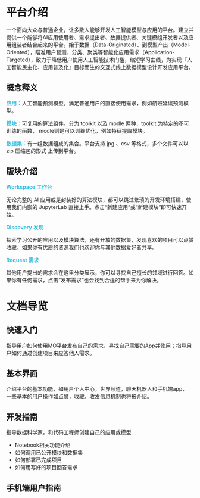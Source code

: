 # 平台介绍

一个面向大众与普通企业，让多数人能够开发人工智能模型与应用的平台。建立并提供一个能够将AI应用使用者、需求提出者、数据提供者、关键模组开发者以及应用组装者结合起来的平台。始于数据（Data-Originated）、到模型产出（Model-Oriented），瞄准用户预测、分类、聚类等智能化应用需求（Application-Targeted），致力于降低用户使用人工智能技术门槛，缩短学习曲线，为实现『人工智能民主化、应用普及化』目标而生的交互式线上数据模型设计开发应用平台。 

## 概念释义

<font color=#34BFE2>**应用：**</font>人工智能预测模型。满足普通用户的直接使用需求，例如航班延误预测模型。

<font color=#34BFE2>**模块：**</font>可复用的算法组件。分为 toolkit 以及 modle 两种，toolkit 为特定的不可训练的函数， modle则是可以训练优化，例如特征提取模块。

<font color=#34BFE2>**数据集：**</font>有一组数据组成的集合。平台支持 jpg 、csv 等格式，多个文件可以以 zip 压缩包的形式
上传到平台。

## 版块介绍

<font color=#34BFE2>**Workspace 工作台**</font>

无论完整的 AI 应用或是封装好的算法模块，都可以跳过繁琐的开发环境搭建，使用我们内嵌的 JupyterLab 直接上手。点击“新建应用”或“新建模块”即可快速开始。

<font color=#34BFE2>**Discovery 发现**</font>

探索学习公开的应用以及模块算法，还有开放的数据集，发现喜欢的项目可以点赞收藏，如果你有优质的资源我们也欢迎你与其他数据爱好者共享。

<font color=#34BFE2>**Request 需求**</font>

其他用户提出的需求会在这里分类展示，你可以寻找自己擅长的领域进行回答。如果你有任何需求，点击“发布需求”也会找到合适的帮手来为你解决。


# 文档导览

## 快速入门
指导用户如何使用MO平台发布自己的需求，寻找自己需要的App并使用；指导用户如何通过创建项目来应答他人需求。

## 基本界面
介绍平台的基本功能，如用户个人中心，世界频道，聊天机器人和手机端app， 一些基本的用户操作如点赞，收藏，收发信息机制也将被介绍。

## 开发指南
指导数据科学家，和代码工程师创建自己的应用或模型

- Notebook相关功能介绍
- 如何调用已公开模块和数据集
- 如何部署已完成项目
- 如何用写好的项目回答需求

## 手机端用户指南
<!--


-->

